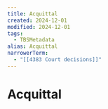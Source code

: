 ```yaml
---
title: Acquittal
created: 2024-12-01
modified: 2024-12-01
tags:
  - TBSMetadata
alias: Acquittal
narrowerTerm:
  - "[[4383 Court decisions]]"
---
```

# Acquittal
